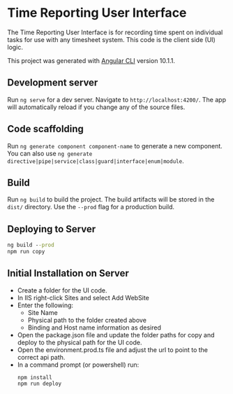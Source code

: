 # Time Reporting User Interface

The Time Reporting User Interface is for recording time spent on individual tasks for use with any timesheet system. This code is the client side (UI) logic.

This project was generated with [Angular CLI](https://github.com/angular/angular-cli) version 10.1.1.

## Development server

Run `ng serve` for a dev server. Navigate to `http://localhost:4200/`. The app will automatically reload if you change any of the source files.

## Code scaffolding

Run `ng generate component component-name` to generate a new component. You can also use `ng generate directive|pipe|service|class|guard|interface|enum|module`.

## Build

Run `ng build` to build the project. The build artifacts will be stored in the `dist/` directory. Use the `--prod` flag for a production build.


## Deploying to Server

```cmd
ng build --prod
npm run copy
```

## Initial Installation on Server

- Create a folder for the UI code.
- In IIS right-click Sites and select Add WebSite
- Enter the following:
  - Site Name
  - Physical path to the folder created above
  - Binding and Host name information as desired
- Open the package.json file and update the folder paths for copy and deploy to the physical path for the UI code.
- Open the environment.prod.ts file and adjust the url to point to the correct api path.
- In a command prompt (or powershell) run:
  ```
  npm install
  npm run deploy
  ```
